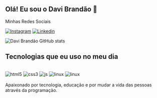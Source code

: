 
## Olá! Eu sou o Davi Brandão 🚀
Minhas Redes Sociais

[![Instagram](https://img.shields.io/badge/Instagram-E4405F?style=for-the-badge&logo=instagram&logoColor=white)](https://www.instagram.com/davi_brsilva/)
[![Linkedin](https://img.shields.io/badge/LinkedIn-0077B5?style=for-the-badge&logo=linkedin&logoColor=white)](https://www.linkedin.com/in/davi-brand%C3%A3o-76b580232/)



![Davi Brandão GitHub stats](https://github-readme-stats.vercel.app/api?username=DaviBrsilva&show_icons=true&theme=dracula)

## Tecnologias que eu uso no meu dia

<div style = "display: inline_block"><br/>
    <img aling = "center" alt="html5" src ="https://img.shields.io/badge/HTML5-E34F26?style=for-the-badge&logo=html5&logoColor=white" />
    <img aling = "center" alt="css3" src ="https://img.shields.io/badge/CSS3-1572B6?style=for-the-badge&logo=css3&logoColor=white" />
      <img aling = "center" alt="js" src ="https://img.shields.io/badge/JavaScript-F7DF1E?style=for-the-badge&logo=javascript&logoColor=black" />
      <img aling = "center" alt="linux" src = 
      "https://img.shields.io/badge/Linux-FCC624?style=for-the-badge&logo=linux&logoColor=black" />
       <img aling = "center" alt="linux" src = 
      "https://img.shields.io/badge/Pop!_OS-48B9C7?style=for-the-badge&logo=Pop!_OS&logoColor=white" />
    
</div> <br/>
Apaixonado por tecnologia, educação e por mudar a vida das pessoas através da programação.

